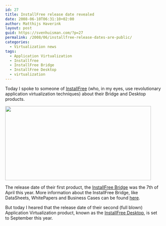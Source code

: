 ```yaml
---
id: 27
title: InstallFree release date revealed
date: 2008-06-10T06:31:10+02:00
author: Matthijs Haverink
layout: post
guid: https://svenhuisman.com/?p=27
permalink: /2008/06/installfree-release-dates-are-public/
categories:
  - Virtualization news
tags:
  - Application Virtualization
  - Installfree
  - InstallFree Bridge
  - InstallFree Desktop
  - virtualization
---
```

Today I spoke to someone of <a title="InstallFree Website" href="https://www.installfree.com/" target="_blank">InstallFree</a> (who, in my eyes, use revolutionary application virtualization techniques) about their Bridge and Desktop products.

<img src="https://www.virtualfuture.info/wp-content/uploads/2008/06/installfree_technology_pack_once.jpg" alt="" width="469" height="239" /> 

The release date of their first product, the <a title="InstallFree Bridge Product Info" href="https://www.installfree.com/pageload.aspx?page=products_bridge.html" target="_blank">InstallFree Bridge</a> was the 7th of April this year. More information about the InstallFree Bridge, like DataSheets, WhitePapers and Business Cases can be found <a title="InstallFree Resources" href="https://www.installfree.com/resources.aspx" target="_blank">here</a>.

But today I heared that the release date of their second (full blown) Application Virtualization product, known as the <a title="InstallFree Desktop Product Info" href="https://www.installfree.com/pageload.aspx?page=products_desktop.html" target="_blank">InstallFree Desktop</a>, is set to September this year.